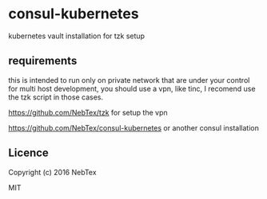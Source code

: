 # consul-kubernetes

kubernetes vault installation for tzk setup

## requirements 

this is intended to run only on private network that are under your control for multi host development, you should use a vpn, like tinc, I recomend use the tzk script in those cases.  

https://github.com/NebTex/tzk for setup the vpn

https://github.com/NebTex/consul-kubernetes or another consul installation


## Licence

Copyright (c) 2016 NebTex

MIT
